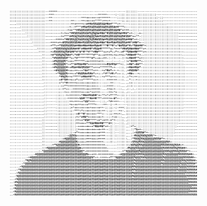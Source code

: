 <picture>
  <source media="(prefers-color-scheme: dark)" srcset="ascii-light.png">
  <img src="ascii-light.png" alt="Niko Lorantos' Github Profile Art" width="300">
</picture>
